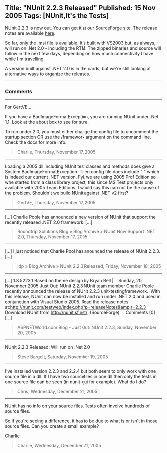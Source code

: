 Title: "NUnit 2.2.3 Released"
Published: 15 Nov 2005
Tags: [NUnit,It's the Tests]
---
NUnit 2.2.3 is now out. You can get it at our <a href="http://nunit.sf.net">SourceForge site</a>. The release notes are available <a href="http://nunit.org/?p=releaseNotes&r=2.2.3">here</a>.

So far, only the .msi file is available. It's built with VS2003 but, as always, will run on .Net 2.0 - including the RTM. The zipped binaries and source will follow in the next few days, depending on how much connectivity I have while I'm travelling.

A version built against .NET 2.0 is in the cards, but we're still looking at alternative ways to organize the releases.

---

### Comments

---

For GertVE... 

If you have a BadImageFormatException, you are running NUnit under .Net 1.1. Look at the about box to see for sure.

To run under 2.0, you must either change the config file to uncomment the startup section OR use the /framework argument on the command line. Check the docs for more info.
>Charlie, Thursday, November 17, 2005

---

Loading a 2005 dll including NUnit test classes and methods does give a System.BadImageFormatException. 
Then config file does include "  " which is indeed our current .NET version.
Fyi, we are using 2005 Prof Edition so whe started from a class library project, this since MS Test projects only available with 2005 Team Editions. I would say this can not be the cause of the problem.
Shouldn't we build NUnit against .NET v2 first?
>GertVE, Thursday, November 17, 2005

---

[...] Charlie Poole has announced a new version of NUnit that support the recently released .NET 2.0 framework. [...]
>Roundtrip Solutions Blog &raquo; Blog Archive &raquo; NUnit Now Support .NET 2.0, Thursday, November 17, 2005

---

[...] I just noticed that Charlie Pool has anounced the release of NUnit 2.2.3. [...]
>idp &raquo; Blog Archive &raquo; NUnit 2.2.3 Released, Friday, November 18, 2005

---

[...] 1.8.5223.1 Based on theme design by Bryan Bell |&nbsp;&nbsp;        &nbsp;Sunday, 20 November 2005 Just Out: NUnit 2.2.3 NUnit team member Charlie Poole recently announced the release of NUnit 2.2.3 unit-testingframework.&nbsp; With this release, NUnit can now be installed and run under .NET 2.0 and used in conjunction with Visual Studio 2005. Read the release notes at:http://nunit.com/testweb/index.php?p=releaseNotes&amp;r=2.2.3 Download&nbsp;NUnit from:http://nunit.sf.net/&nbsp; (SourceForge)  &nbsp;&nbsp;&nbsp;&nbsp;Comments [0]&nbsp;&nbsp; [...]
>ASPNETWorld.com Blog - Just Out: NUnit 2.2.3, Sunday, November 20, 2005

---

NUnit 2.2.3 Released: Will run on .Net 2.0
>Steve Bargelt, Saturday, November 19, 2005

---

I've installed version 2.2.3 and 2.2.4 but both seem to only work with one source file in a dll. If I have two sourcefiles in one dll then only the tests in one source file can be seen (in nunit-gui for example). What do I do?
>Chris, Wednesday, December 21, 2005

---

NUnit has no info on your source files. Tests often involve hundreds of source files.

So if you're seeing a difference, it has to be due to what is or isn't in those source files. Can you create a small example?

Charlie
>Charlie, Wednesday, December 21, 2005

